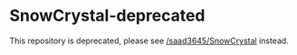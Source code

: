 SnowCrystal-deprecated
======================

This repository is deprecated, please see [/saad3645/SnowCrystal](https://github.com/saad3645/SnowCrystal) instead.
